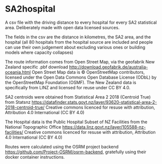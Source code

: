 # SA2hospital

A csv file with the driving distance to every hospital for every SA2 statistical area. Deliberately made with open data licensed sources.

The fields in the csv are the distance in kilometres, the SA2 area, and the hospital (all 80 hospitals from the hospital source are included and people can use their own judgement about excluding various ones or building models where capacity collapses)

The route information comes from Open Street Map, via the geofabrik New Zealand specific .pbf download http://download.geofabrik.de/australia-oceania.html Open Street Map data is © OpenStreetMap contributors, licensed under the Open Data Commons Open Database License (ODbL) by the OpenStreetMap Foundation (OSMF). The New Zealand data is specifically from LINZ and licensed for reuse under CC BY 4.0.

SA2 centroids were obtained from Statistical Area 2 2018 (Centroid True) from Statsnz https://datafinder.stats.govt.nz/layer/93620-statistical-area-2-2018-centroid-true/ Creative commons licenced for resuse with attribution, Attribution 4.0 International (CC BY 4.0)

The Hospital data is the Public Hospital Subset of NZ Facilities from the National Topographic Office https://data.linz.govt.nz/layer/105588-nz-facilities/  Creative commons licenced for resuse with attribution, Attribution 4.0 International (CC BY 4.0)

Routes were calculated using the OSRM project backend https://github.com/Project-OSRM/osrm-backend, gratefully using their docker container instructions.

